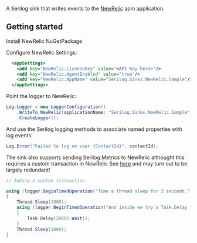 
A Serilog sink that writes events to the [NewRelic](https://newrelic.com) apm application.

## Getting started

Install NewRelic NuGetPackage

Configure NewRelic Settings:

```xml
  <appSettings>
    <add key="NewRelic.LicenseKey" value="<API Key here>"/>
    <add key="NewRelic.AgentEnabled" value="true"/>
    <add key="NewRelic.AppName" value="Serilog.Sinks.NewRelic.Sample"/>
  </appSettings>
```

Point the logger to NewRelic:

```csharp
Log.Logger = new LoggerConfiguration()
    .WriteTo.NewRelic(applicationName: "Serilog.Sinks.NewRelic.Sample")
    .CreateLogger();
```

And use the Serilog logging methods to associate named properties with log events:

```csharp
Log.Error("Failed to log on user {ContactId}", contactId);
```

The sink also supports sending Serilog.Metrics to NewRelic althought this requires a custom transaction in NewRelic See [here](https://docs.newrelic.com/docs/agents/net-agent/instrumentation/net-custom-instrumentation) and may turn out to be largely redundant!

```csharp
// Adding a custom transaction

using (logger.BeginTimedOperation("Time a thread sleep for 2 seconds."))
{
    Thread.Sleep(1000);
    using (logger.BeginTimedOperation("And inside we try a Task.Delay for 2 seconds."))
    {
        Task.Delay(2000).Wait();
    }
    Thread.Sleep(1000);
}
```